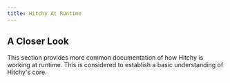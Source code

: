 ```yaml
---
title: Hitchy At Runtime
---
```


## A Closer Look

This section provides more common documentation of how Hitchy is working at runtime. This is considered to establish a basic understanding of Hitchy's core.
